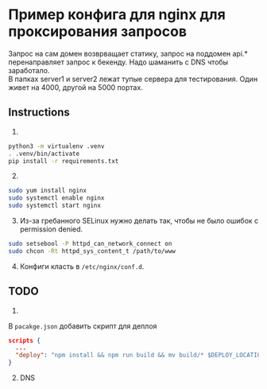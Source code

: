 
# Пример конфига для nginx для проксирования запросов

Запрос на сам домен возврващает статику, запрос на поддомен api.* перенаправляет запрос к бекенду. Надо шаманить с DNS чтобы заработало.  
В папках server1 и server2 лежат тупые сервера для тестирования.
Один живет на 4000, другой на 5000 портах.  

## Instructions

1. 
```bash
python3 -m virtualenv .venv
. .venv/bin/activate
pip install -r requirements.txt
```
2.
```bash
sudo yum install nginx 
sudo systemctl enable nginx
sudo systemctl start nginx
```

3. Из-за гребанного SELinux нужно делать так, чтобы не было ошибок с permission denied.
```bash
sudo setsebool -P httpd_can_network_connect on 
sudo chcon -Rt httpd_sys_content_t /path/to/www
```

4. Конфиги класть в `/etc/nginx/conf.d`.

## TODO
1. 
В `pacakge.json` добавить скрипт для деплоя
```json
scripts {
  ...
  "deploy": "npm install && npm run build && mv build/* $DEPLOY_LOCATION"
}
```

2. DNS
